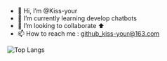 - 👋 Hi, I’m @Kiss-your
- 🌱 I’m currently learning develop chatbots
- 💞️ I’m looking to collaborate ⬆️
- 📫 How to reach me : github_kiss-your@163.com

 ![Top Langs](https://github-readme-stats.vercel.app/api/top-langs/?username=kiss-your&hide=javascript,css&layout=compact)

<!---
Kiss-your/Kiss-your is a ✨ special ✨ repository because its `README.md` (this file) appears on your GitHub profile.
You can click the Preview link to take a look at your changes.
--->
